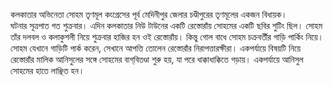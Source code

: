 কলকাতার অভিনেতা সোহম তৃণমূল কংগ্রেসের পূর্ব মেদিনীপুর জেলার চণ্ডীপুরের তৃণমূলের একজন বিধায়ক।  
ঘটনার সূত্রপাত গত শুক্রবার। এদিন কলকাতার নিউ টাউনের একটি রেস্তোরাঁয় সোহমের একটি ছবির শুটিং ছিল। সোহম তাঁর দলবল ও কলাকুশলী নিয়ে শুক্রবার হাজির হন ওই রেস্তোরাঁয়। কিন্তু গোল বাধে সোহম চক্রবর্তীর গাড়ি পার্কিং নিয়ে।  
সোহম যেখানে গাড়িটি পার্ক করেন, সেখানে আপত্তি তোলেন রেস্তোরাঁর নিরাপত্তারক্ষীরা। একপর্যায়ে বিষয়টি নিয়ে রেস্তোরাঁর মালিক আনিসুলের সঙ্গে সোহমের বাগ্‌বিতণ্ডা শুরু হয়, যা পরে ধাক্কাধাক্কিতে গড়ায়। একপর্যায়ে আনিসুল সোহমের হাতে লাঞ্ছিত হন।
